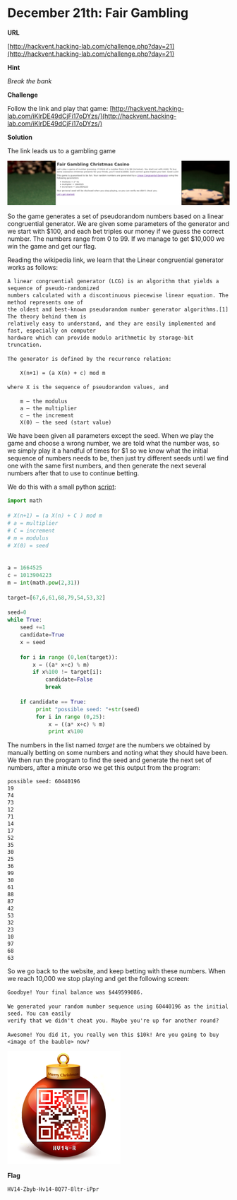 # December 21th: Fair Gambling

**URL**

[http://hackvent.hacking-lab.com/challenge.php?day=21](http://hackvent.hacking-lab.com/challenge.php?day=21)


**Hint**

*Break the bank*

**Challenge**

Follow the link and play that game: [http://hackvent.hacking-lab.com/iKlrDE49dCjFi17oDYzs/](http://hackvent.hacking-lab.com/iKlrDE49dCjFi17oDYzs/)


**Solution**

The link leads us to a gambling game


![](images/dec21ss.png)


So the game generates a set of pseudorandom numbers based on a linear congruential generator.
We are given some parameters of the generator and we start with $100, and each bet triples our 
money if we guess the correct number. The numbers range from 0 to 99. If we manage to get $10,000
we win the game and get our flag.

Reading the wikipedia link, we learn that the Linear congruential generator works as follows:


```
A linear congruential generator (LCG) is an algorithm that yields a sequence of pseudo-randomized 
numbers calculated with a discontinuous piecewise linear equation. The method represents one of 
the oldest and best-known pseudorandom number generator algorithms.[1] The theory behind them is 
relatively easy to understand, and they are easily implemented and fast, especially on computer 
hardware which can provide modulo arithmetic by storage-bit truncation.

The generator is defined by the recurrence relation:

    X(n+1) = (a X(n) + c) mod m

where X is the sequence of pseudorandom values, and

    m – the modulus
    a – the multiplier
    c – the increment
    X(0) – the seed (start value)
```

We have been given all parameters except the seed. When we play the game and choose a wrong number, 
we are told what the number was, so we simply play it a handful of times for $1 so we know what the initial
sequence of numbers needs to be, then just try different seeds until we find one with the same first 
numbers, and then generate the next several numbers after that to use to continue betting.

We do this with a small python [script](images/dec21.py):


```python
import math

# X(n+1) = (a X(n) + C ) mod m
# a = multiplier
# C = increment
# m = modulus
# X(0) = seed


a = 1664525
c = 1013904223
m = int(math.pow(2,31))

target=[67,6,61,68,79,54,53,32]

seed=0
while True:
    seed +=1
    candidate=True
    x = seed
    
    for i in range (0,len(target)):
        x = ((a* x+c) % m) 
        if x%100 != target[i]:
            candidate=False
            break
        
    if candidate == True:
         print "possible seed: "+str(seed)
         for i in range (0,25):
             x = ((a* x+c) % m) 
             print x%100

```

The numbers in the list named *target* are the numbers we obtained by manually betting on some numbers
and noting what they should have been. We then run the program to find the seed and generate the next 
set of numbers, after a minute orso we get this output from the program:


```
possible seed: 60440196
19
74
73
12
71
14
17
52
35
30
25
36
99
30
61
88
87
42
53
32
23
10
97
68
63

```

So we go back to the website, and keep betting with these numbers. When we reach 10,000 we 
stop playing and get the following screen:



```
Goodbye! Your final balance was $449599086.

We generated your random number sequence using 60440196 as the initial seed. You can easily 
verify that we didn't cheat you. Maybe you're up for another round?

Awesome! You did it, you really won this $10k! Are you going to buy <image of the bauble> now?
```

![](images/GFHosP0AU8qRxygypqFR.png)

**Flag**

```
HV14-Zbyb-Hv14-8Q77-8ltr-iPpr
```

